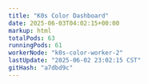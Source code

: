 ```yaml
---
title: "K0s Color Dashboard"
date: 2025-06-03T04:02:15+00:00
markup: html
totalPods: 63
runningPods: 61
workerNode: "k0s-color-worker-2"
lastUpdate: "2025-06-02 23:02:15 CST"
gitHash: "a7dbd9c"
---
```


<!-- This content is dynamically updated by the DashboardUpdater Operator -->
<!-- The dashboard UI is rendered by Hugo templates and CSS/JS files -->
